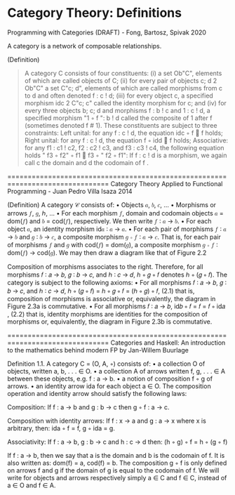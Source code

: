 # Category Theory: Definitions


Programming with Categories (DRAFT) - Fong, Bartosz, Spivak 2020

A category is a network of composable relationships.

(Definition)
> A category C consists of four constituents:
(i) a set Ob"C", elements of which are called objects of C;
(ii) for every pair of objects c; d 2 Ob"C" a set C"c; d", elements of which are called
morphisms from c to d and often denoted f : c ! d;
(iii) for every object c, a specified morphism idc 2 C"c; c" called the identity morphism
for c; and
(iv) for every three objects b; c; d and morphisms f : b ! c and 1 : c ! d, a specified
morphism "1 ◦ f ": b ! d called the composite of 1 after f (sometimes denoted
f # 1).
These constituents are subject to three constraints:
Left unital: for any f : c ! d, the equation idc ◦ f  f holds;
Right unital: for any f : c ! d, the equation f ◦ idd  f holds;
Associative: for any f1 : c1 ! c2, f2 : c2 ! c3, and f3 : c3 ! c4, the following
equation holds
" f3 ◦ f2" ◦ f1  f3 ◦ " f2 ◦ f1":
If f : c ! d is a morphism, we again call c the domain and d the codomain of f .




===============================================================================
Category Theory Applied to Functional Programming - Juan Pedro Villa Isaza 2014

(Definition) A category 𝒞 consists of:
• Objects 𝑎, 𝑏, 𝑐, ...
• Morphisms or arrows 𝑓, 𝑔, ℎ, ...
• For each morphism 𝑓, domain and codomain objects 𝑎 = dom(𝑓) and
𝑏 = cod(𝑓), respectively. We then write 𝑓 ∶ 𝑎 → 𝑏.
• For each object 𝑎, an identity morphism id𝑎 ∶ 𝑎 → 𝑎.
• For each pair of morphisms 𝑓 ∶ 𝑎 → 𝑏 and 𝑔 ∶ 𝑏 → 𝑐, a composite
morphism 𝑔 ∘ 𝑓 ∶ 𝑎 → 𝑐. That is, for each pair of morphisms 𝑓 and
𝑔 with cod(𝑓) = dom(𝑔), a composite morphism 𝑔 ∘ 𝑓 ∶ dom(𝑓) →
cod(𝑔). We may then draw a diagram like that of Figure 2.2

Composition of morphisms associates to the right. Therefore, for all
morphisms 𝑓 ∶ 𝑎 → 𝑏, 𝑔 ∶ 𝑏 → 𝑐, and ℎ ∶ 𝑐 → 𝑑, ℎ ∘ 𝑔 ∘ 𝑓 denotes
ℎ ∘ (𝑔 ∘ 𝑓).
The category is subject to the following axioms:
• For all morphisms 𝑓 ∶ 𝑎 → 𝑏, 𝑔 ∶ 𝑏 → 𝑐, and ℎ ∶ 𝑐 → 𝑑,
ℎ ∘ (𝑔 ∘ 𝑓) = ℎ ∘ 𝑔 ∘ 𝑓 = (ℎ ∘ 𝑔) ∘ 𝑓, (2.1)
that is, composition of morphisms is associative or, equivalently, the
diagram in Figure 2.3a is commutative.
• For all morphisms 𝑓 ∶ 𝑎 → 𝑏,
id𝑏 ∘ 𝑓 = 𝑓 = 𝑓 ∘ id𝑎 , (2.2)
that is, identity morphisms are identities for the composition of morphisms or, equivalently, the diagram in Figure 2.3b is commutative.

===============================================================================
Categories and Haskell: An introduction to the mathematics behind modern FP
by Jan-Willem Buurlage

Definition 1.1. A category C = (O, A, ◦) consists of:
• a collection O of objects, written a, b, . . . ∈ O.
• a collection A of arrows written f, g, . . . ∈ A between these objects, e.g. f : a →
b.
• a notion of composition f ◦ g of arrows.
• an identity arrow ida for each object a ∈ O.
The composition operation and identity arrow should satisfy the following laws:

Composition: If f : a → b and g : b → c then g ◦ f : a → c.

Composition with identity arrows: If f : x → a and g : a → x where x is arbitrary,
then:
ida ◦ f = f, g ◦ ida = g.

Associativity: If f : a → b, g : b → c and h : c → d then:
(h ◦ g) ◦ f = h ◦ (g ◦ f)

If f : a → b, then we say that a is the domain and b is the codomain of f. It is also
written as:
dom(f) = a, cod(f) = b.
The composition g ◦ f is only defined on arrows f and g if the domain of g is equal
to the codomain of f.
We will write for objects and arrows respectively simply a ∈ C and f ∈ C, instead
of a ∈ O and f ∈ A.
